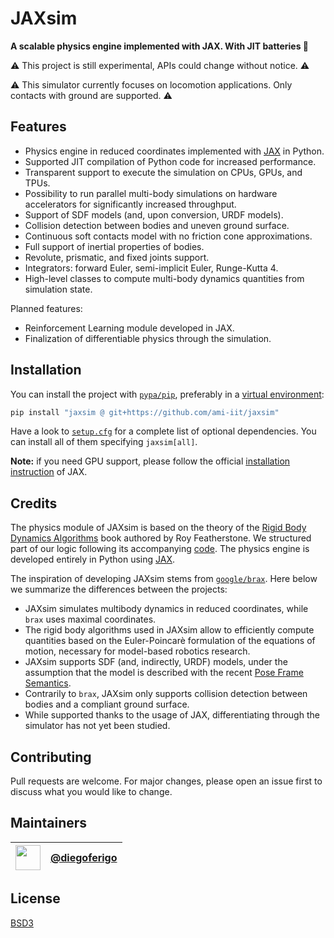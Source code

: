 # JAXsim

**A scalable physics engine implemented with JAX. With JIT batteries 🔋**

⚠ This project is still experimental, APIs could change without notice. ️⚠

⚠ This simulator currently focuses on locomotion applications. Only contacts with ground are supported. ️⚠

## Features

- Physics engine in reduced coordinates implemented with [JAX][jax] in Python.
- Supported JIT compilation of Python code for increased performance.
- Transparent support to execute the simulation on CPUs, GPUs, and TPUs.
- Possibility to run parallel multi-body simulations on hardware accelerators for significantly increased throughput.
- Support of SDF models (and, upon conversion, URDF models).
- Collision detection between bodies and uneven ground surface.
- Continuous soft contacts model with no friction cone approximations.
- Full support of inertial properties of bodies.
- Revolute, prismatic, and fixed joints support.
- Integrators: forward Euler, semi-implicit Euler, Runge-Kutta 4.
- High-level classes to compute multi-body dynamics quantities from simulation state.

Planned features:

- Reinforcement Learning module developed in JAX.
- Finalization of differentiable physics through the simulation.

[jax]: https://github.com/google/jax/

## Installation

You can install the project with [`pypa/pip`][pip], preferably in a [virtual environment][venv]:

```bash
pip install "jaxsim @ git+https://github.com/ami-iit/jaxsim"
```

Have a look to [`setup.cfg`](setup.cfg) for a complete list of optional dependencies.
You can install all of them specifying `jaxsim[all]`.

**Note:** if you need GPU support, please follow the official [installation instruction][jax_gpu] of JAX.

[pip]: https://github.com/pypa/pip/
[venv]: https://docs.python.org/3.8/tutorial/venv.html
[jax_gpu]: https://github.com/google/jax/#installation

## Credits

The physics module of JAXsim is based on the theory of the [Rigid Body Dynamics Algorithms][RBDA]
book authored by Roy Featherstone.
We structured part of our logic following its accompanying [code][spatial_v2].
The physics engine is developed entirely in Python using [JAX][jax].

[RBDA]: https://link.springer.com/book/10.1007/978-1-4899-7560-7
[spatial_v2]: http://royfeatherstone.org/spatial/index.html#spatial-software

The inspiration of developing JAXsim stems from [`google/brax`][brax].
Here below we summarize the differences between the projects:

- JAXsim simulates multibody dynamics in reduced coordinates, while `brax` uses maximal coordinates.
- The rigid body algorithms used in JAXsim allow to efficiently compute quantities based on the Euler-Poincarè
  formulation of the equations of motion, necessary for model-based robotics research.
- JAXsim supports SDF (and, indirectly, URDF) models, under the assumption that the model is described with the
  recent [Pose Frame Semantics][PFS].
- Contrarily to `brax`, JAXsim only supports collision detection between bodies and a compliant ground surface.
- While supported thanks to the usage of JAX, differentiating through the simulator has not yet been studied.

[brax]: https://github.com/google/brax
[PFS]: http://sdformat.org/tutorials?tut=pose_frame_semantics

## Contributing

Pull requests are welcome. 
For major changes, please open an issue first to discuss what you would like to change.

## Maintainers

| [<img src="https://github.com/diegoferigo.png" width="40">][df] | [@diegoferigo][df] |
|:---------------------------------------------------------------:|:------------------:|

[df]: https://github.com/diegoferigo

## License

[BSD3](https://choosealicense.com/licenses/bsd-3-clause/)
